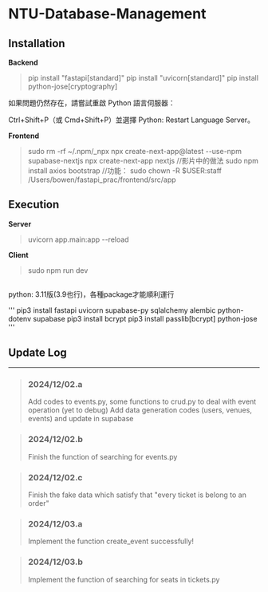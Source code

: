 # NTU-Database-Management

## Installation

**Backend**
> pip install "fastapi[standard]"
> pip install "uvicorn[standard]"
> pip install python-jose[cryptography]

如果問題仍然存在，請嘗試重啟 Python 語言伺服器：

Ctrl+Shift+P（或 Cmd+Shift+P）並選擇 Python: Restart Language Server。

**Frontend**
> sudo rm -rf ~/.npm/_npx
> npx create-next-app@latest --use-npm supabase-nextjs
> npx create-next-app nextjs //影片中的做法
> sudo npm install axios bootstrap //功能：
> sudo chown -R $USER:staff /Users/bowen/fastapi_prac/frontend/src/app

## Execution

**Server**
> uvicorn app.main:app --reload

**Client**
> sudo npm run dev

## 
python: 3.11版(3.9也行)，各種package才能順利運行

'''
pip3 install fastapi uvicorn supabase-py sqlalchemy alembic python-dotenv supabase
pip3 install bcrypt
pip3 install passlib[bcrypt] python-jose
'''

## Update Log
---
> ### 2024/12/02.a
> Add codes to events.py, some functions to crud.py to deal with event operation (yet to debug)
> Add data generation codes (users, venues, events) and update in supabase

> ### 2024/12/02.b
> Finish the function of searching for events.py

> ### 2024/12/02.c
> Finish the fake data which satisfy that "every ticket is belong to an order"

> ### 2024/12/03.a
> Implement the function create_event successfully!

> ### 2024/12/03.b
> Implement the function of searching for seats in tickets.py
